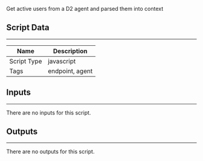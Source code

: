 Get active users from a D2 agent and parsed them into context

## Script Data
---

| **Name** | **Description** |
| --- | --- |
| Script Type | javascript |
| Tags | endpoint, agent |

## Inputs
---
There are no inputs for this script.

## Outputs
---
There are no outputs for this script.
